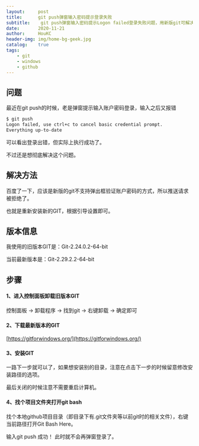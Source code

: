 ```yaml
---
layout:     post
title:      git push弹窗输入密码提示登录失败
subtitle:    git push弹窗输入密码提示Logon failed登录失败问题，用新版git可解决。
date:       2020-11-21
author:     HouKC
header-img: img/home-bg-geek.jpg
catalog:    true
tags:
    - git
    - windows
    - github
---
```



## 问题
最近在git push的时候，老是弹窗提示输入账户密码登录，输入之后又报错
```bash
$ git push
Logon failed, use ctrl+c to cancel basic credential prompt.
Everything up-to-date
```
可以看出登录出错，但实际上执行成功了。

不过还是想彻底解决这个问题。

## 解决方法
百度了一下，应该是新版的git不支持弹出框验证账户密码的方式，所以推送请求被拒绝了。

也就是重新安装新的GIT，根据引导设置即可。

## 版本信息
我使用的旧版本GIT是：Git-2.24.0.2-64-bit

当前最新版本是：Git-2.29.2.2-64-bit

## 步骤
#### 1、进入控制面板卸载旧版本GIT
控制面板 -> 卸载程序 -> 找到git -> 右键卸载 -> 确定即可

#### 2、下载最新版本的GIT
[https://gitforwindows.org/](https://gitforwindows.org/)

#### 3、安装GIT
一路下一步就可以了，如果想安装别的目录，注意在点击下一步的时候留意修改安装路径的选项。

最后关闭的时候注意不需要重启计算机。

#### 4、找个项目文件夹打开git bash
找个本地github项目目录（即目录下有.git文件夹等以前git时的相关文件），右键当前路径打开Git Bash Here。

输入git push
成功！
此时就不会再弹窗登录了。